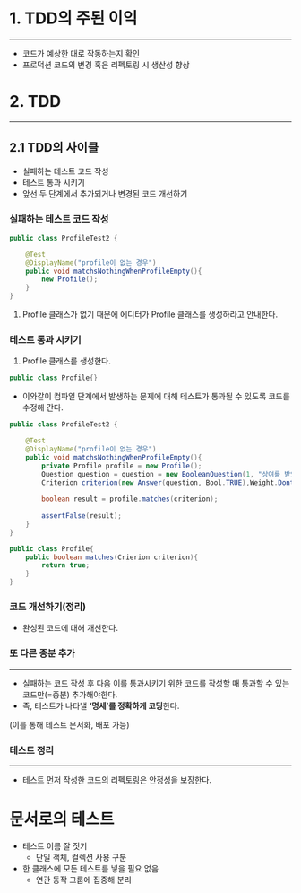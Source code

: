 # 1. TDD의 주된 이익

---

- 코드가 예상한 대로 작동하는지 확인
- 프로덕션 코드의 변경 혹은 리펙토링 시 생산성 향상

# 2. TDD

---

## 2.1 TDD의 사이클

- 실패하는 테스트 코드 작성
- 테스트 통과 시키기
- 앞선 두 단계에서 추가되거나 변경된 코드 개선하기

### 실패하는 테스트 코드 작성

```java
public class ProfileTest2 {

    @Test
    @DisplayName("profile이 없는 경우")
    public void matchsNothingWhenProfileEmpty(){
        new Profile();
    }
}
```

1. Profile 클래스가 없기 때문에 에디터가 Profile 클래스를 생성하라고 안내한다.

### 테스트 통과 시키기

1. Profile 클래스를 생성한다.

```java
public class Profile{}
```

- 이와같이 컴파일 단계에서 발생하는 문제에 대해 테스트가 통과될 수 있도록 코드를 수정해 간다.

```java
public class ProfileTest2 {

    @Test
    @DisplayName("profile이 없는 경우")
    public void matchsNothingWhenProfileEmpty(){
        private Profile profile = new Profile();
        Question question = question = new BooleanQuestion(1, "상여를 받았습니까?");
        Criterion criterion(new Answer(question, Bool.TRUE),Weight.DontCare);
        
        boolean result = profile.matches(criterion);
        
        assertFalse(result);
    }
}

```

```java
public class Profile{
	public boolean matches(Crierion criterion){
		return true;
	}
}
```

### 코드 개선하기(정리)

- 완성된 코드에 대해 개선한다.

### 또 다른 증분 추가

---

- 실패하는 코드 작성 후 다음 이를 통과시키기 위한 코드를 작성할 때 통과할 수 있는 코드만(=증분) 추가해야한다.
- 즉, 테스트가 나타낼 **‘명세’를 정확하게 코딩**한다.

(이를 통해 테스트 문서화, 배포 가능)

### 테스트 정리

---

- 테스트 먼저 작성한 코드의 리펙토링은 안정성을 보장한다.

# 문서로의 테스트

- 테스트 이름 잘 짓기
    - 단일 객체, 컬렉션 사용 구분
- 한 클래스에 모든 테스트를 넣을 필요 없음
    - 연관 동작 그룹에 집중해 분리